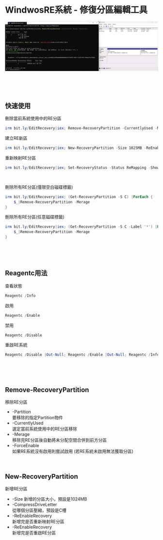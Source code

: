WindwosRE系統 - 修復分區編輯工具
===

![](img/Snipaste_2023-02-23_17-12-11.png)



<br><br><br>

## 快速使用

刪除當前系統使用中的RE分區
```ps1
irm bit.ly/EditRecovery|iex; Remove-RecoveryPartition -CurrentlyUsed -Merage -ForceEnable
```

建立RE新區
```ps1
irm bit.ly/EditRecovery|iex; New-RecoveryPartition -Size 1025MB -ReEnableRecovery
```

重新映射RE分區
```ps1
irm bit.ly/EditRecovery|iex; Set-RecoveryStatus -Status ReMapping -ShowInfo
```

<br>

刪除所有RE分區(僅限空白磁碟標籤)
```ps1
irm bit.ly/EditRecovery|iex; (Get-RecoveryPartition -S C) |ForEach {
    $_|Remove-RecoveryPartition -Merage
}
```

刪除所有RE分區(任意磁碟標籤)
```ps1
irm bit.ly/EditRecovery|iex; (Get-RecoveryPartition -S C -Label '*') |ForEach {
    $_|Remove-RecoveryPartition -Merage
}
```



<br><br><br>

## Reagentc用法

查看狀態
```ps1
Reagentc /Info
```

啟用
```ps1
Reagentc /Enable
```

禁用
```ps1
Reagentc /Disable
```

重啟RE系統
```ps1
Reagentc /Disable |Out-Null; Reagentc /Enable |Out-Null; Reagentc /Info
```



<br><br><br>

## Remove-RecoveryPartition
移除RE分區

- -Partition  
要移除的指定Partition物件
- -CurrentlyUsed  
選定當前系統使用中的RE分區移除
- -Merage  
移除完RE分區後自動將未分配空間合併到前方分區
- -ForceEnable  
如果RE系統沒有啟用則嘗試啟用 (若RE系統未啟用無法獲取分區)

<br>

## New-RecoveryPartition
新增RE分區

- -Size
新增的分區大小，預設是1024MB
- -CompressDriveLetter  
從哪個分區壓縮，預設是C槽
- -ReEnableRecovery  
新增完是否重新映射RE分區
- -ReEnableRecovery  
新增完是否重啟RE分區
